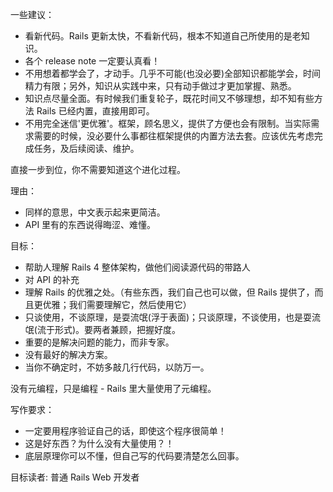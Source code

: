 
一些建议：

- 看新代码。Rails 更新太快，不看新代码，根本不知道自己所使用的是老知识。
- 各个 release note 一定要认真看！
- 不用想着都学会了，才动手。几乎不可能(也没必要)全部知识都能学会，时间精力有限；另外，知识从实践中来，只有动手做过才更加掌握、熟悉。
- 知识点尽量全面。有时候我们重复轮子，既花时间又不够理想，却不知有些方法 Rails 已经内置，直接用即可。
- 不用完全迷信'更优雅'。框架，顾名思义，提供了方便也会有限制。当实际需求需要的时候，没必要什么事都往框架提供的内置方法去套。应该优先考虑完成任务，及后续阅读、维护。

直接一步到位，你不需要知道这个进化过程。

理由：

- 同样的意思，中文表示起来更简洁。
- API 里有的东西说得晦涩、难懂。

目标：

- 帮助人理解 Rails 4 整体架构，做他们阅读源代码的带路人
- 对 API 的补充
- 理解 Rails 的优雅之处。（有些东西，我们自己也可以做，但 Rails 提供了，而且更优雅；我们需要理解它，然后使用它）
- 只谈使用，不谈原理，是耍流氓(浮于表面)；只谈原理，不谈使用，也是耍流氓(流于形式)。要两者兼顾，把握好度。
- 重要的是解决问题的能力，而非专家。
- 没有最好的解决方案。
- 当你不确定时，不妨多敲几行代码，以防万一。

没有元编程，只是编程 - Rails 里大量使用了元编程。

写作要求：

- 一定要用程序验证自己的话，即使这个程序很简单！
- 这是好东西？为什么没有大量使用？！
- 底层原理你可以不懂，但自己写的代码要清楚怎么回事。

目标读者: 普通 Rails Web 开发者

